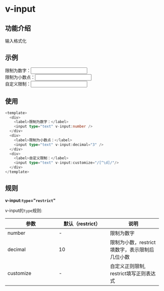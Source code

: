 # v-input

## 功能介绍

输入格式化

## 示例

<script setup lang="ts">
import { ref } from 'vue'

const inputValue = ref('')
const inputValue2 = ref('')
const inputValue3 = ref('')
</script>

<div :style="{
  display: 'flex',
  flexDirection: 'column',
  gap: '10px'
}">
  <div><label>限制为数字：</label><input :style="{
    border: '1px solid #ccc',
    padding: '5px',
    borderRadius: '5px'
    }" type="text" v-input:number v-model="inputValue" /></div>
  <div><label>限制为小数点：</label><input :style="{
    border: '1px solid #ccc',
    padding: '5px',
    borderRadius: '5px'
    }" type="text" v-input:decimal="3" v-model="inputValue2" /></div>
  <div><label>自定义限制：</label><input :style="{
    border: '1px solid #ccc',
    padding: '5px',
    borderRadius: '5px'
    }" type="text" v-input:customize="/[^\d]/" v-model="inputValue3" /></div>
</div>


## 使用

```typescript {4,8,12}
<template>
  <div>
    <label>限制为数字：</label>
    <input type="text" v-input:number />
  </div>
  <div>
    <label>限制为小数点：</label>
    <input type="text" v-input:decimal="3" />
  </div>
  <div>
    <label>自定义限制：</label>
    <input type="text" v-input:customize="/[^\d]/"/>
  </div>
</template>
```

## 规则

**v-input:`type`="`restrict`"**

v-input的`type`规则:

|  参数    | 默认（restrict）   | 说明  |
|  ----    | ----  | ----  |
| number   | -  | 限制为数字 |
| decimal    | 10  | 限制为小数，restrict填数字，表示限制后几位小数  |
| customize   | -   | 自定义正则限制, restrict填写正则表达式  |

<style scoped>
  table {
    display: table;
    width: 100%;
    border-collapse: collapse;
  }
  td {
    width: 25%;
  }
  th {
    width: 25%;
  }
</style>

